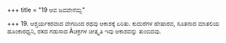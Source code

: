 +++
title = "19 ಆವ ಜವವೇನೆಮ್ಬ"

+++
19. ಆಶ್ಚರ್ಯಕರವಾದ ವೇಗದಿಂದ ರಥವು ಆಕಾಶಕ್ಕೆ ಏರಿತು. ಕುದುರೆಗಳ ಹೇಷಾರವ, ಸೂತನಾದ ಮಾತಲಿಯ ಹೂಂಕಾರಧ್ವನಿ, ರxದ ಗಡುಸಾದ Àಚಕ್ರಗಳ ಚೀತ್ಕೃತಿ ಇವು ಆಕಾಶವನ್ನು ತುಂಬಿದವು.